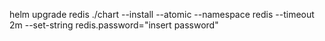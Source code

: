 helm upgrade redis ./chart --install --atomic --namespace redis --timeout 2m --set-string redis.password="insert password"